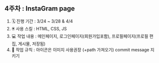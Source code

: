 ## 4주차 : InstaGram page
1. 🗓️ 진행 기간 : 3/24 ~ 3/28 & 4/4
2. 🖲️ 사용 스킬 : HTML, CSS, JS
3. 💻 작업 내용 : 메인페이지, 로그인페이지(회원가입포함), 프로필페이지(프로필 편집, 게시물, 저장됨)
4. 🚫 작업 규칙 : 아이콘은 이미지 사용권장 (+path 가져오기)
                commit message 지키기

